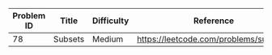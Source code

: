| Problem ID | Title | Difficulty | Reference
| --- | --- | --- | ---
| 78 | Subsets | Medium | https://leetcode.com/problems/subsets/
